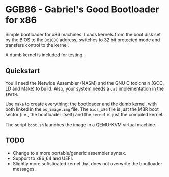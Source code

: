 # GGB86 - Gabriel's Good Bootloader for x86

Simple bootloader for x86 machines. Loads kernels from the boot disk set by the
BIOS to the `0x1000` address, switches to 32 bit protected mode and transfers
control to the kernel.

A dumb kernel is included for testing.

## Quickstart

You'll need the Netwide Assembler (NASM) and the GNU C toolchain (GCC, LD and
Make) to build. Also, your system needs a `cat` implementation in the `$PATH`.

Use `make` to create everything: the bootloader and the dumb kernel, with both
linked in the `os_image.img` file. The `bios_x86` file is just the MBR boot
sector (i.e., the bootloader itself) and the `kernel` is just the compiled
kernel.

The script `boot.sh` launches the image in a QEMU-KVM virtual machine.

## TODO

- Change to a more portable/generic assembler syntax.  
- Support to x86_64 and UEFI.  
- Slightly more sofisticated kernel that does not overwrite the bootloader
  messages.
